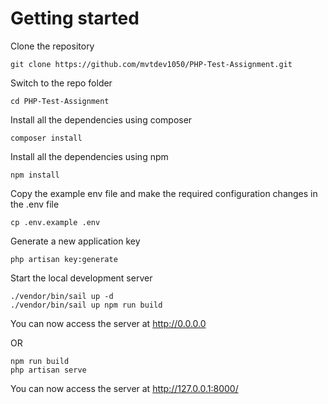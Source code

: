 # Getting started

Clone the repository

    git clone https://github.com/mvtdev1050/PHP-Test-Assignment.git

Switch to the repo folder

    cd PHP-Test-Assignment

Install all the dependencies using composer

    composer install

Install all the dependencies using npm

    npm install


Copy the example env file and make the required configuration changes in the .env file

    cp .env.example .env

Generate a new application key

    php artisan key:generate


Start the local development server

    ./vendor/bin/sail up -d
    ./vendor/bin/sail up npm run build
    
You can now access the server at http://0.0.0.0

OR
    
    npm run build
    php artisan serve
    

You can now access the server at http://127.0.0.1:8000/
